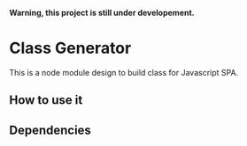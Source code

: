 __Warning, this project is still under developement.__
# Class Generator
This is a node module design to build class for Javascript SPA.

## How to use it

## Dependencies